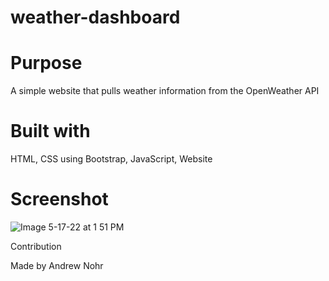 # weather-dashboard

# Purpose

A simple website that pulls weather information from the OpenWeather API

# Built with

HTML,
CSS using Bootstrap,
JavaScript,
 Website

# Screenshot
![Image 5-17-22 at 1 51 PM](https://user-images.githubusercontent.com/92554997/168907941-17f149c7-af9b-4877-8c45-2762de5dfa22.jpg)

Contribution

Made by Andrew Nohr